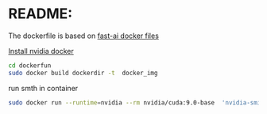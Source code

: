 README:
=======
The dockerfile is based on [fast-ai docker files](https://github.com/Paperspace/fastai-docker/tree/master/fastai-v3
)


[Install nvidia docker]( https://github.com/NVIDIA/nvidia-docker)


```bash
cd dockerfun
sudo docker build dockerdir -t  docker_img

```

run smth in container 

```bash
sudo docker run --runtime=nvidia --rm nvidia/cuda:9.0-base  'nvidia-smi'
```